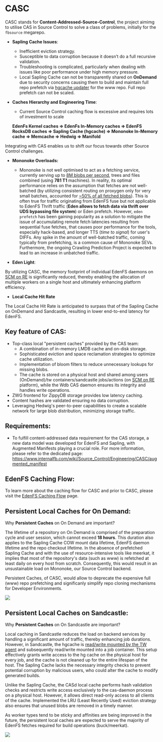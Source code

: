 # CASC

CASC stands for **Content-Addressed-Source-Control**, the project aimimg to utilise CAS in Source Control to solve a class of problems, initially for the `fbsource` megarepo.

* **Sapling Cache Issues**:
    * Inefficient eviction strategy.
    * Susceptible to data corruption because it doesn’t do a full recursive validation.
    * Troubleshooting is complicated, particularly when dealing with issues like poor performance under high memory pressure.
    * Local Sapling Cache can not be transparently shared on **OnDemand** due to security concerns causing them to build and maintain full repo prefetch via [hgcache updater](https://docs.google.com/document/d/1IM3q-sujxcywCbqSdpfIdWn0aHtOkTI8m1bNXvv8m1o) for the www repo. Full repo prefetch can not be scaled.

* **Caches Hierarchy and Engineering Time**: 
    * Current Source Control caching flow is excessive and requires lots of investment to scale

    **EdenFs Kernel caches =>  EdenFs In-Memory caches => EdenFS RocksDB caches => Sapling Cache (hgcache) => Mononoke In-Memory cache => Memcache => Hedwig => Manifold**

Integrating with CAS enables us to shift our focus towards other Source Control challenges.

* **Mononoke Overloads:**
    * Mononoke is not well optimised to act as a fetching service, currently serving up to [8M blobs per second](https://fburl.com/scuba/mononoke_test_perf/abljhymr), trees and files combined (using **781 T1** machines).
In reality, its optimal performance relies on the assumption that fetches are not well-batched (by utilizing consistent routing on proxygen only for very small batches, accounted for [~50% of all fetched blobs](https://fburl.com/scuba/mononoke_test_perf/poq04cux)). This is often true for traffic originating from EdenFS fuse but not applicable to EdenFS Thrift traffic (**Eden allows to fetch data via thrift over UDS bypassing file system**) or Eden prefetch.
However, `eden prefetch` has been gaining popularity as a solution to mitigate the issue of accumulating remote fetch latencies resulting from sequential fuse fetches, that causes poor performance for the tools, especially hack-based, and longer TTS (*time to signal*) for user's DIFFs.
Any spike in the amount of well-batched traffic, coming typically from prefetching, is a common cause of Mononoke SEVs.
Furthermore, the ongoing Crawling Prediction Project is expected to lead to an increase in unbatched traffic.

* **Eden Light**:

By utilizing CASC, the memory footprint of individual EdenFS daemons on [SCM on RE](https://www.internalfb.com/wiki/Source_Control/Engineering/Repo_Support_On_Remote_Execution/repo_support_on_remote_execution) is significantly reduced, thereby enabling the allocation of multiple workers on a single host and ultimately enhancing platform efficiency.

* **Local Cache Hit Rate**

The Local Cache Hit Rate is anticipated to surpass that of the Sapling Cache on OnDemand and Sandcastle, resulting in lower end-to-end latency for EdenFS.

## Key feature of CAS:


* Top-class local "persistent caches" provided by the CAS team:
    * A combination of in-memory LMDB cache and on-disk storage.
    * Sophisticated eviction and space reclamation strategies to optimize cache utilization.
    * Implementation of bloom filters to reduce unnecessary lookups for missing blobs.
    * The cache is stored on a physical host and shared among users (OnDemand)/tw containers/sandcastle jobs/actions (on [SCM on RE](https://www.internalfb.com/wiki/Source_Control/Engineering/Repo_Support_On_Remote_Execution/repo_support_on_remote_execution) platform), while the Wdb CAS daemon ensures its integrity and handles write operations.
* ZWG frontend for ZippyDB storage provides low latency caching.
* Content hashes are validated ensuring no data corruption.
* Leveraging Hedwig's peer-to-peer capabilities to create a scalable network for large blob distribution, minimizing storage traffic.


## Requirements:

* To fulfill content-addressed data requirement for the CAS storage, a new data model was developed for EdenFS and Sapling, with Augmented Manifests playing a crucial role. For more information, please refer to the dedicated page: https://www.internalfb.com/wiki/Source_Control/Engineering/CASC/augmented_manifest

## EdenFS Caching Flow:

To learn more about the caching flow for CASC and prior to CASC, please visit the [EdenFS Caching Flow](https://www.internalfb.com/wiki/Source_Control/Engineering/CASC/eden_caching_flow) page.


## Persistent Local Caches for On Demand:

Why **Persistent Caches** on On Demand are important?

The lifetime of a repository on On Demand is comprised of the preparation cycle and user session, which cannot exceed **18 hours**. 
This duration also applies to the Sapling Cache COW mount data lifetime, EdenFS daemon lifetime and the repo checkout lifetime. 
In the absence of prefetched Sapling Cache and with the use of resource-intensive tools like meerkat, it implies that most of the repository's data (such as www) is refetched at least daily on every host from scratch. 
Consequently, this would result in an unsustainable load on Mononoke, our Source Control backend.

Persistent Caches, of CASC, would allow to deprecate the expensive full (www) repo prefetching and significanly simplify repo cloning mechanisms for Developer Environments.


![](px/6HWvs)

## Persistent Local Caches on Sandcastle:

Why **Persistent Caches** on On Sandcastle are important?

Local caching in Sandcastle reduces the load on backend services by handling a significant amount of traffic, thereby enhancing job durations.
However, in Sandcastle, the hgcache is [read/write mounted by the TW agent](https://www.internalfb.com/code/fbsource/[a5a02891b754be45b7a85155ce16e4c5fada622b]/fbcode/tupperware/config/sandcastle/common.cinc?lines=456-470) and subsequently read/write mounted into a job container.
This setup effectively grants write access to the hg cache on the physical host for every job, and the cache is not cleaned up for the entire lifespan of the host.
The Sapling Cache lacks the necessary integrity checks to prevent potential corruption by malicious users, who could alter the cache to modify generated builds.

Unlike the Sapling Cache, the CASd local cache performs hash validation checks and restricts write access exclusively to the cas-daemon process on a physical host. However, it allows direct read-only access to all clients of the cache.
Implemented the LRU (Least Recently Used) eviction strategy also ensures that unused blobs are removed in a timely manner.

As worker types tend to be sticky and affinities are being improved in the future, the persistent local caches are expected to serve the majority of EdenFS fetches required for build operations (buck/meerkat).

![](px/6J88B)

